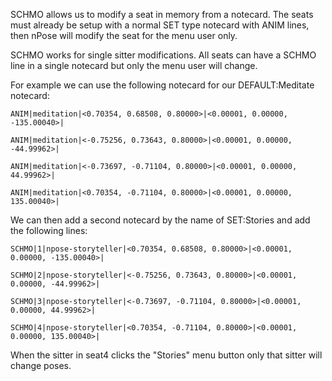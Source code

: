 SCHMO allows us to modify a seat in memory from a notecard.  The seats must already be setup with a normal SET type notecard with ANIM lines, then nPose will modify the seat for the menu user only.

SCHMO works for single sitter modifications.  All seats can have a SCHMO line in a single notecard but only the menu user will change.

For example we can use the following notecard for our DEFAULT:Meditate notecard:

  `ANIM|meditation|<0.70354, 0.68508, 0.80000>|<0.00001, 0.00000, -135.00040>|`

  `ANIM|meditation|<-0.75256, 0.73643, 0.80000>|<0.00001, 0.00000, -44.99962>|`

  `ANIM|meditation|<-0.73697, -0.71104, 0.80000>|<0.00001, 0.00000, 44.99962>|`

  `ANIM|meditation|<0.70354, -0.71104, 0.80000>|<0.00001, 0.00000, 135.00040>|`

We can then add a second notecard by the name of SET:Stories and add the following lines:

  `SCHMO|1|npose-storyteller|<0.70354, 0.68508, 0.80000>|<0.00001, 0.00000, -135.00040>|`

  `SCHMO|2|npose-storyteller|<-0.75256, 0.73643, 0.80000>|<0.00001, 0.00000, -44.99962>|`

  `SCHMO|3|npose-storyteller|<-0.73697, -0.71104, 0.80000>|<0.00001, 0.00000, 44.99962>|`

  `SCHMO|4|npose-storyteller|<0.70354, -0.71104, 0.80000>|<0.00001, 0.00000, 135.00040>|`

When the sitter in seat4 clicks the "Stories" menu button only that sitter will change poses.